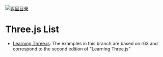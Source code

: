 [![返回目录](https://user-images.githubusercontent.com/5803001/38079637-ff0abcf0-3371-11e8-9b76-ad651620afc7.jpg)](https://github.com/wxyyxc1992/Awesome-Lists)

# Three.js List

* [Learning Three.js](https://github.com/josdirksen/learning-threejs): The examples in this branch are based on r63 and correspond to the second edition of "Learning Three.js"
